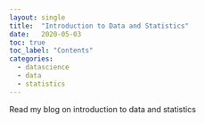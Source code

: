 ```yaml
---
layout: single
title:  "Introduction to Data and Statistics"
date:   2020-05-03
toc: true
toc_label: "Contents"
categories: 
  - datascience
  - data
  - statistics
---
```


Read my blog on introduction to data and statistics
